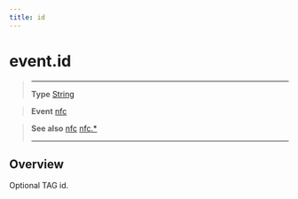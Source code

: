 ```yaml
---
title: id
---
```

# event.id

> --------------------- ------------------------------------------------------------------------------------------
> __Type__              [String](https://docs.coronalabs.com/api/type/String.html)

> __Event__             [nfc](/plugin/nfc/event/nfc/)

> __See also__          [nfc](/plugin/nfc/event/nfc/)
>						[nfc.*](/plugin/nfc/)
> --------------------- ------------------------------------------------------------------------------------------

## Overview

Optional TAG id.